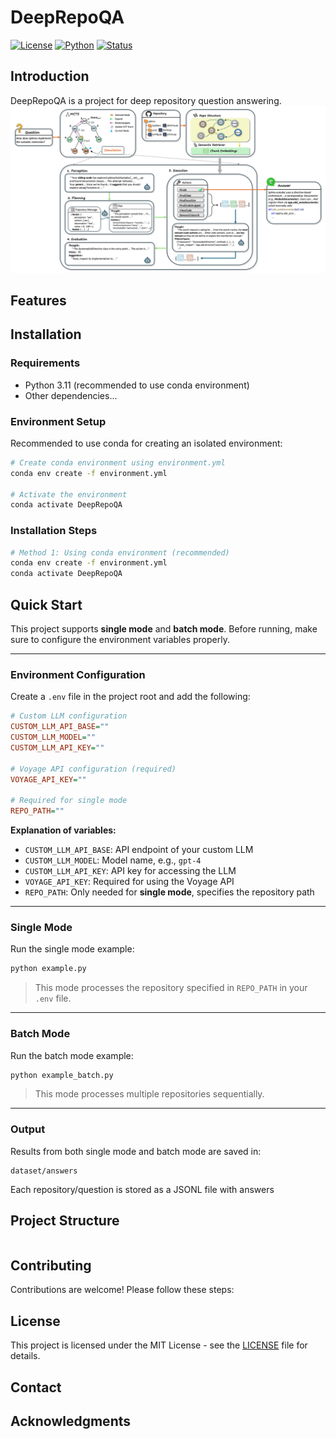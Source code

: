 # DeepRepoQA

[![License](https://img.shields.io/badge/license-MIT-blue.svg)](LICENSE)
[![Python](https://img.shields.io/badge/python-3.12-blue.svg)](https://www.python.org/)
[![Status](https://img.shields.io/badge/status-active-green.svg)]()

## Introduction

DeepRepoQA is a project for deep repository question answering.
![Approach](assets/approach.png)
## Features


## Installation

### Requirements

- Python 3.11 (recommended to use conda environment)
- Other dependencies...

### Environment Setup

Recommended to use conda for creating an isolated environment:

```bash
# Create conda environment using environment.yml
conda env create -f environment.yml

# Activate the environment
conda activate DeepRepoQA
```

### Installation Steps

```bash
# Method 1: Using conda environment (recommended)
conda env create -f environment.yml
conda activate DeepRepoQA

```


## Quick Start

This project supports **single mode** and **batch mode**. Before running, make sure to configure the environment variables properly.

---

### Environment Configuration

Create a `.env` file in the project root and add the following:

```ini
# Custom LLM configuration
CUSTOM_LLM_API_BASE=""
CUSTOM_LLM_MODEL=""
CUSTOM_LLM_API_KEY=""

# Voyage API configuration (required)
VOYAGE_API_KEY=""

# Required for single mode
REPO_PATH=""
````

**Explanation of variables:**

* `CUSTOM_LLM_API_BASE`: API endpoint of your custom LLM
* `CUSTOM_LLM_MODEL`: Model name, e.g., `gpt-4`
* `CUSTOM_LLM_API_KEY`: API key for accessing the LLM
* `VOYAGE_API_KEY`: Required for using the Voyage API
* `REPO_PATH`: Only needed for **single mode**, specifies the repository path

---

### Single Mode

Run the single mode example:

```bash
python example.py
```

> This mode processes the repository specified in `REPO_PATH` in your `.env` file.

---

### Batch Mode

Run the batch mode example:

```bash
python example_batch.py
```

> This mode processes multiple repositories sequentially.

---

### Output

Results from both single mode and batch mode are saved in:

```
dataset/answers
```

Each repository/question is stored as a JSONL file with answers



## Project Structure

```
```


## Contributing

Contributions are welcome! Please follow these steps:


## License

This project is licensed under the MIT License - see the [LICENSE](LICENSE) file for details.

## Contact

## Acknowledgments

